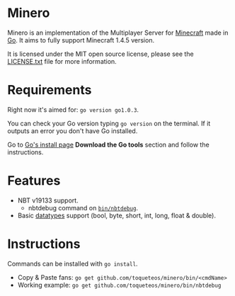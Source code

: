 Minero
======

Minero is an implementation of the Multiplayer Server for [Minecraft](http://minecraft.net) made in [Go](http://golang.org). It aims to fully support Minecraft 1.4.5 version.

It is licensed under the MIT open source license, please see the [LICENSE.txt](https://github.com/toqueteos/minero/blob/master/LICENSE.txt) file for more information.

Requirements
============

Right now it's aimed for: `go version go1.0.3`.

You can check your Go version typing `go version` on the terminal. If it outputs an error you don't have Go installed.

Go to [Go's install page](http://golang.org/doc/install) **Download the Go tools** section and follow the instructions.

Features
========

- NBT v19133 support.
    - nbtdebug command on [`bin/nbtdebug`](https://github.com/toqueteos/minero/blob/master/bin/nbtdebug).
- Basic [datatypes](http://wiki.vg/Data_Types) support (bool, byte, short, int, long, float & double).

Instructions
============

Commands can be installed with `go install`.

- Copy & Paste fans: `go get github.com/toqueteos/minero/bin/<cmdName>`
- Working example: `go get github.com/toqueteos/minero/bin/nbtdebug`
